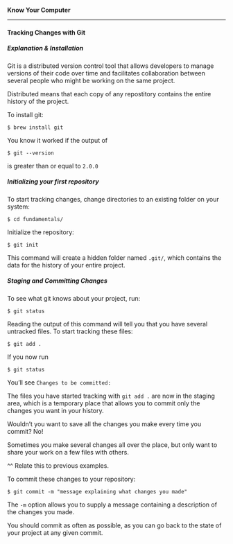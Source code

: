 **Know Your Computer**

---

#### Tracking Changes with Git

##### Explanation & Installation

Git is a distributed version control tool that allows developers to
manage versions of their code over time and facilitates collaboration
between several people who might be working on the same project.

Distributed means that each copy of any repostitory contains the entire
history of the project.

To install git:

    $ brew install git

You know it worked if the output of 

    $ git --version

is greater than or equal to `2.0.0`

##### Initializing your first repository

To start tracking changes, change directories to an existing
folder on your system:

    $ cd fundamentals/

Initialize the repository:

    $ git init

This command will create a hidden folder named `.git/`, which contains the
data for the history of your entire project.

##### Staging and Committing Changes

To see what git knows about your project, run:

    $ git status

Reading the output of this command will tell you that you have several untracked files.
To start tracking these files:

    $ git add .

If you now run

    $ git status

You’ll see `Changes to be committed:`

The files you have started tracking with `git add .` are now in the staging area,
which is a temporary place that allows you to commit only the changes you want in your history.

Wouldn’t you want to save all the changes you make every time you commit? No!

Sometimes you make several changes all over the place, but only want to share your work on a few files
with others.

^^ Relate this to previous examples.

To commit these changes to your repository:

    $ git commit -m "message explaining what changes you made"

The `-m` option allows you to supply a message containing a description of the changes you made.

You should commit as often as possible, as you can go back to the state of your project at any given commit.


